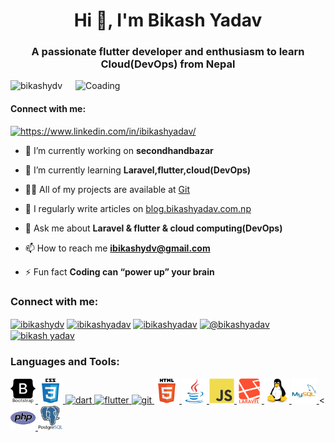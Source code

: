 
<h1 align="center">Hi 👋, I'm Bikash Yadav</h1>
<h3 align="center">A passionate flutter developer  and  enthusiasm to learn Cloud(DevOps) from Nepal</h3>

<img align="right"  alt="Coading" width="400" src="https://cdn.dribbble.com/users/1162077/screenshots/3848914/programmer.gif">

<p align="left"> <img src="https://komarev.com/ghpvc/?username=bikashydv&label=Profile%20views&color=0e75b6&style=flat" alt="bikashydv" /> </p>

<h4 align="left">Connect with me:</h4><p align="left"> <a href="https://linkedin.com/in/ibikashyadav" target="blank"><img src="https://raw.githubusercontent.com/rahuldkjain/github-profile-readme-generator/master/src/images/icons/Social/linked-in-alt.svg" alt="https://www.linkedin.com/in/ibikashyadav/" height="40" width="40" /></a> </p>

<!-- <p align="left"> <a href="https://twitter.com/ibikashydv" target="blank"><img src="https://img.shields.io/twitter/follow/ibikashydv?logo=twitter&style=for-the-badge" alt="ibikashydv" /></a> </p> -->


- 🔭 I’m currently working on **secondhandbazar**

- 🌱 I’m currently learning **Laravel,flutter,cloud(DevOps)**

- 👨‍💻 All of my projects are available at [Git](Git)

- 📝 I regularly write articles on [blog.bikashyadav.com.np](blog.bikashyadav.com.np)

- 💬 Ask me about **Laravel & flutter & cloud computing(DevOps)**

- 📫 How to reach me **ibikashydv@gmail.com**

- ⚡ Fun fact **Coding can “power up” your brain**


<h3 align="left">Connect with me:</h3>
<p align="left">
    <a href="https://twitter.com/ibikashydv" target="blank"><img align="center" src="https://raw.githubusercontent.com/rahuldkjain/github-profile-readme-generator/master/src/images/icons/Social/twitter.svg" alt="ibikashydv" height="30" width="40" /></a>
    <a href="https://linkedin.com/in/ibikashyadav" target="blank"><img align="center" src="https://raw.githubusercontent.com/rahuldkjain/github-profile-readme-generator/master/src/images/icons/Social/linked-in-alt.svg" alt="ibikashyadav" height="30" width="40" /></a>
    <a href="https://instagram.com/ibikashyadav" target="blank"><img align="center" src="https://raw.githubusercontent.com/rahuldkjain/github-profile-readme-generator/master/src/images/icons/Social/instagram.svg" alt="ibikashyadav" height="30" width="40" /></a>
    <a href="https://hashnode.com/@bikashyadav" target="blank"><img align="center" src="https://raw.githubusercontent.com/rahuldkjain/github-profile-readme-generator/master/src/images/icons/Social/hashnode.svg" alt="@bikashyadav" height="30" width="40" /></a>
    <a href="https://www.youtube.com/https://www.youtube.com/channel/UC_63NDIIenV1vgm6hcZmCsg" target="blank"><img align="center" src="https://raw.githubusercontent.com/rahuldkjain/github-profile-readme-generator/master/src/images/icons/Social/youtube.svg" alt="bikash yadav" height="30" width="40" /></a>
</p>

<h3 align="left">Languages and Tools:</h3>
<p align="left"> <a href="https://getbootstrap.com" target="_blank" rel="noreferrer"> <img src="https://raw.githubusercontent.com/devicons/devicon/master/icons/bootstrap/bootstrap-plain-wordmark.svg" alt="bootstrap" width="40" height="40"/> </a> <a href="https://www.w3schools.com/css/" target="_blank" rel="noreferrer"> <img src="https://raw.githubusercontent.com/devicons/devicon/master/icons/css3/css3-original-wordmark.svg" alt="css3" width="40" height="40"/> </a> <a href="https://dart.dev" target="_blank" rel="noreferrer"> <img src="https://www.vectorlogo.zone/logos/dartlang/dartlang-icon.svg" alt="dart" width="40" height="40"/> </a>  </a> <a href="https://flutter.dev" target="_blank" rel="noreferrer"> <img src="https://www.vectorlogo.zone/logos/flutterio/flutterio-icon.svg" alt="flutter" width="40" height="40"/> </a> <a href="https://git-scm.com/" target="_blank" rel="noreferrer"> <img src="https://www.vectorlogo.zone/logos/git-scm/git-scm-icon.svg" alt="git" width="40" height="40"/> </a> <a href="https://www.w3.org/html/" target="_blank" rel="noreferrer"> <img src="https://raw.githubusercontent.com/devicons/devicon/master/icons/html5/html5-original-wordmark.svg" alt="html5" width="40" height="40"/> </a> <a href="https://www.java.com" target="_blank" rel="noreferrer"> <img src="https://raw.githubusercontent.com/devicons/devicon/master/icons/java/java-original.svg" alt="java" width="40" height="40"/> </a> <a href="https://developer.mozilla.org/en-US/docs/Web/JavaScript" target="_blank" rel="noreferrer"> <img src="https://raw.githubusercontent.com/devicons/devicon/master/icons/javascript/javascript-original.svg" alt="javascript" width="40" height="40"/> </a>  </a> <a href="https://laravel.com/" target="_blank" rel="noreferrer"> <img src="https://raw.githubusercontent.com/devicons/devicon/master/icons/laravel/laravel-plain-wordmark.svg" alt="laravel" width="40" height="40"/> </a> <a href="https://www.linux.org/" target="_blank" rel="noreferrer"> <img src="https://raw.githubusercontent.com/devicons/devicon/master/icons/linux/linux-original.svg" alt="linux" width="40" height="40"/> </a> <a href="https://www.mysql.com/" target="_blank" rel="noreferrer"> <img src="https://raw.githubusercontent.com/devicons/devicon/master/icons/mysql/mysql-original-wordmark.svg" alt="mysql" width="40" height="40"/> </a> < </a> <a href="https://www.php.net" target="_blank" rel="noreferrer"> <img src="https://raw.githubusercontent.com/devicons/devicon/master/icons/php/php-original.svg" alt="php" width="40" height="40"/> </a> <a href="https://www.postgresql.org" target="_blank" rel="noreferrer"> <img src="https://raw.githubusercontent.com/devicons/devicon/master/icons/postgresql/postgresql-original-wordmark.svg" alt="postgresql" width="40" height="40"/> </a> </p>

<!-- <p><img align="left" src="https://github-readme-stats.vercel.app/api/top-langs?username=bikashydv&show_icons=true&locale=en&layout=compact" alt="bikashydv" /></p>

<p>&nbsp;<img align="center" src="https://github-readme-stats.vercel.app/api?username=bikashydv&show_icons=true&locale=en" alt="bikashydv" /></p> -->

<!-- <p><img align="center" src="https://github-readme-streak-stats.herokuapp.com/?user=bikashydv&" alt="bikashydv" /></p>
 -->
